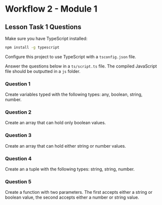 # Workflow 2 - Module 1

## Lesson Task 1 Questions

Make sure you have TypeScript installed:

```bash
npm install -g typescript
```

Configure this project to use TypeScript with a `tsconfig.json` file.

Answer the questions below in a `ts/script.ts` file. The compiled JavaScript file should be outputted in a `js` folder.

### Question 1

Create variables typed with the following types: any, boolean, string, number.

### Question 2

Create an array that can hold only boolean values.

### Question 3

Create an array that can hold either string or number values.

### Question 4

Create an a tuple with the following types: string, string, number.

### Question 5

Create a function with two parameters. The first accepts either a string or boolean value, the second accepts either a number or string value.
